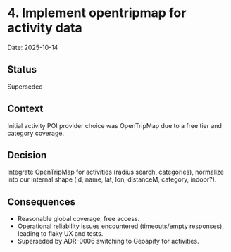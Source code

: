 # 4. Implement opentripmap for activity data

Date: 2025-10-14

## Status

Superseded

## Context

Initial activity POI provider choice was OpenTripMap due to a free tier and category coverage.

## Decision

Integrate OpenTripMap for activities (radius search, categories), normalize into our internal shape (id, name, lat, lon, distanceM, category, indoor?).

## Consequences

* Reasonable global coverage, free access.
* Operational reliability issues encountered (timeouts/empty responses), leading to flaky UX and tests.
* Superseded by ADR-0006 switching to Geoapify for activities.
